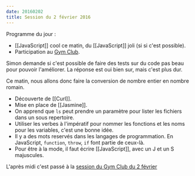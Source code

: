 ```yaml
---
date: 20160202
title: Session du 2 février 2016
---
```


Programme du jour :

- [[JavaScript]] cool ce matin, du [[JavaScript]] joli (si si c'est possible).
- Participation au [Gym Club](http://gymclub.ut7.fr/).

Simon demande si c'est possible de faire des tests sur du code pas beau pour
pouvoir l'améliorer. La réponse est oui bien sur, mais c'est plus dur.

Ce matin, nous allons donc faire la conversion de nombre entier en nombre
romain.  

- Découverte de [[Curl]].
- Mise en place de [[Jasmine]].  
- On apprend que `ls` peut prendre un paramètre pour lister les fichiers dans un sous repertoire.  
- Utiliser les verbes à l'impératif pour nommer les fonctions et les noms pour les variables, c'est une bonne idée.
- Il y a des mots reservés dans les langages de programmation. En JavaScript, `function`, `throw`, `if` font partie de
ceux-là.
- Pour être à la mode, il faut écrire [[JavaScript]], avec un J et un S majuscules.


L'après midi c'est passé à la [session du Gym Club du 2
février](https://github.com/ut7/gymclub/wiki/2-fevrier-2016)

